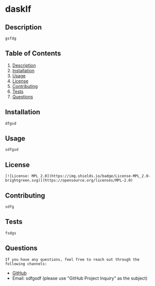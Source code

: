 
# dasklf

## Description
    gsfdg
        
## Table of Contents
1. [Description](#description)
2. [Installation](#installation)
3. [Usage](#usage)
4. [License](#license)
5. [Contributing](#contributing)
6. [Tests](#tests)
7. [Questions](#questions)
        
## Installation
    dfgsd
        
## Usage
    sdfgsd
        
## License
    [![License: MPL 2.0](https://img.shields.io/badge/License-MPL_2.0-brightgreen.svg)](https://opensource.org/licenses/MPL-2.0)
        
## Contributing
    sdfg
        
## Tests
    fsdgs
        
## Questions
	If you have any questions, feel free to reach out through the following channels:

- [GitHub](https://github.com/sdfgsdfg)
- Email: sdfgsdf (please use "GitHub Project Inquiry" as the subject)

    